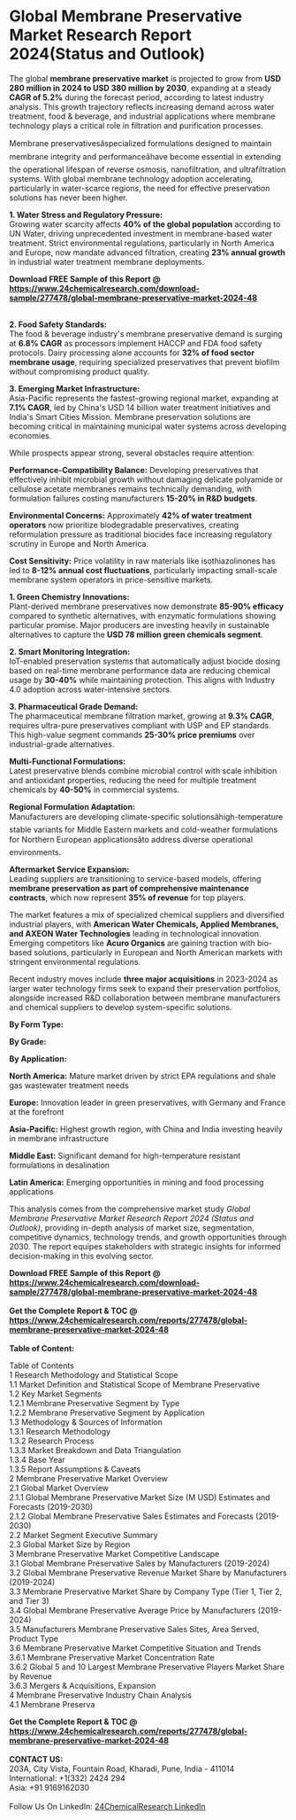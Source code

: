 <h1>Global Membrane Preservative Market Research Report 2024(Status and Outlook)</h1><p>The global <strong>membrane preservative market</strong> is projected to grow from <strong>USD 280 million in 2024 to USD 380 million by 2030</strong>, expanding at a steady <strong>CAGR of 5.2%</strong> during the forecast period, according to latest industry analysis. This growth trajectory reflects increasing demand across water treatment, food &amp; beverage, and industrial applications where membrane technology plays a critical role in filtration and purification processes.</p><p>Membrane preservativesâspecialized formulations designed to maintain membrane integrity and performanceâhave become essential in extending the operational lifespan of reverse osmosis, nanofiltration, and ultrafiltration systems. With global membrane technology adoption accelerating, particularly in water-scarce regions, the need for effective preservation solutions has never been higher.</p><p><strong>1. Water Stress and Regulatory Pressure:</strong><br>
Growing water scarcity affects <strong>40% of the global population</strong> according to UN Water, driving unprecedented investment in membrane-based water treatment. Strict environmental regulations, particularly in North America and Europe, now mandate advanced filtration, creating <strong>23% annual growth</strong> in industrial water treatment membrane deployments.</p><div><b>Download FREE Sample of this Report @ 
            <a href="https://www.24chemicalresearch.com/download-sample/277478/global-membrane-preservative-market-2024-48">
            https://www.24chemicalresearch.com/download-sample/277478/global-membrane-preservative-market-2024-48</a></b></div><br><p><strong>2. Food Safety Standards:</strong><br>
The food &amp; beverage industry's membrane preservative demand is surging at <strong>6.8% CAGR</strong> as processors implement HACCP and FDA food safety protocols. Dairy processing alone accounts for <strong>32% of food sector membrane usage</strong>, requiring specialized preservatives that prevent biofilm without compromising product quality.</p><p><strong>3. Emerging Market Infrastructure:</strong><br>
Asia-Pacific represents the fastest-growing regional market, expanding at <strong>7.1% CAGR</strong>, led by China's USD 14 billion water treatment initiatives and India's Smart Cities Mission. Membrane preservation solutions are becoming critical in maintaining municipal water systems across developing economies.</p><p>While prospects appear strong, several obstacles require attention:</p><p><strong>Performance-Compatibility Balance:</strong> Developing preservatives that effectively inhibit microbial growth without damaging delicate polyamide or cellulose acetate membranes remains technically demanding, with formulation failures costing manufacturers <strong>15-20% in R&amp;D budgets</strong>.</p><p><strong>Environmental Concerns:</strong> Approximately <strong>42% of water treatment operators</strong> now prioritize biodegradable preservatives, creating reformulation pressure as traditional biocides face increasing regulatory scrutiny in Europe and North America.</p><p><strong>Cost Sensitivity:</strong> Price volatility in raw materials like isothiazolinones has led to <strong>8-12% annual cost fluctuations</strong>, particularly impacting small-scale membrane system operators in price-sensitive markets.</p><p><strong>1. Green Chemistry Innovations:</strong><br>
Plant-derived membrane preservatives now demonstrate <strong>85-90% efficacy</strong> compared to synthetic alternatives, with enzymatic formulations showing particular promise. Major producers are investing heavily in sustainable alternatives to capture the <strong>USD 78 million green chemicals segment</strong>.</p><p><strong>2. Smart Monitoring Integration:</strong><br>
IoT-enabled preservation systems that automatically adjust biocide dosing based on real-time membrane performance data are reducing chemical usage by <strong>30-40%</strong> while maintaining protection. This aligns with Industry 4.0 adoption across water-intensive sectors.</p><p><strong>3. Pharmaceutical Grade Demand:</strong><br>
The pharmaceutical membrane filtration market, growing at <strong>9.3% CAGR</strong>, requires ultra-pure preservatives compliant with USP and EP standards. This high-value segment commands <strong>25-30% price premiums</strong> over industrial-grade alternatives.</p><p><strong>Multi-Functional Formulations:</strong><br>
	Latest preservative blends combine microbial control with scale inhibition and antioxidant properties, reducing the need for multiple treatment chemicals by <strong>40-50%</strong> in commercial systems.</p><p><strong>Regional Formulation Adaptation:</strong><br>
	Manufacturers are developing climate-specific solutionsâhigh-temperature stable variants for Middle Eastern markets and cold-weather formulations for Northern European applicationsâto address diverse operational environments.</p><p><strong>Aftermarket Service Expansion:</strong><br>
	Leading suppliers are transitioning to service-based models, offering <strong>membrane preservation as part of comprehensive maintenance contracts</strong>, which now represent <strong>35% of revenue</strong> for top players.</p><p>The market features a mix of specialized chemical suppliers and diversified industrial players, with <strong>American Water Chemicals, Applied Membranes, and AXEON Water Technologies</strong> leading in technological innovation. Emerging competitors like <strong>Acuro Organics</strong> are gaining traction with bio-based solutions, particularly in European and North American markets with stringent environmental regulations.</p><p>Recent industry moves include <strong>three major acquisitions</strong> in 2023-2024 as larger water technology firms seek to expand their preservation portfolios, alongside increased R&amp;D collaboration between membrane manufacturers and chemical suppliers to develop system-specific solutions.</p><p><strong>By Form Type:</strong></p><p><strong>By Grade:</strong></p><p><strong>By Application:</strong></p><p><strong>North America:</strong> Mature market driven by strict EPA regulations and shale gas wastewater treatment needs</p><p><strong>Europe:</strong> Innovation leader in green preservatives, with Germany and France at the forefront</p><p><strong>Asia-Pacific:</strong> Highest growth region, with China and India investing heavily in membrane infrastructure</p><p><strong>Middle East:</strong> Significant demand for high-temperature resistant formulations in desalination</p><p><strong>Latin America:</strong> Emerging opportunities in mining and food processing applications</p><p>This analysis comes from the comprehensive market study <em>Global Membrane Preservative Market Research Report 2024 (Status and Outlook)</em>, providing in-depth analysis of market size, segmentation, competitive dynamics, technology trends, and growth opportunities through 2030. The report equipes stakeholders with strategic insights for informed decision-making in this evolving sector.</p><div><b>Download FREE Sample of this Report @ 
            <a href="https://www.24chemicalresearch.com/download-sample/277478/global-membrane-preservative-market-2024-48">
            https://www.24chemicalresearch.com/download-sample/277478/global-membrane-preservative-market-2024-48</a></b></div><br><div><b>Get the Complete Report & TOC @ 
            <a href="https://www.24chemicalresearch.com/reports/277478/global-membrane-preservative-market-2024-48">
            https://www.24chemicalresearch.com/reports/277478/global-membrane-preservative-market-2024-48</a></b></div><br>
            <b>Table of Content:</b><p>Table of Contents<br />
1 Research Methodology and Statistical Scope<br />
1.1 Market Definition and Statistical Scope of Membrane Preservative<br />
1.2 Key Market Segments<br />
1.2.1 Membrane Preservative Segment by Type<br />
1.2.2 Membrane Preservative Segment by Application<br />
1.3 Methodology & Sources of Information<br />
1.3.1 Research Methodology<br />
1.3.2 Research Process<br />
1.3.3 Market Breakdown and Data Triangulation<br />
1.3.4 Base Year<br />
1.3.5 Report Assumptions & Caveats<br />
2 Membrane Preservative Market Overview<br />
2.1 Global Market Overview<br />
2.1.1 Global Membrane Preservative Market Size (M USD) Estimates and Forecasts (2019-2030)<br />
2.1.2 Global Membrane Preservative Sales Estimates and Forecasts (2019-2030)<br />
2.2 Market Segment Executive Summary<br />
2.3 Global Market Size by Region<br />
3 Membrane Preservative Market Competitive Landscape<br />
3.1 Global Membrane Preservative Sales by Manufacturers (2019-2024)<br />
3.2 Global Membrane Preservative Revenue Market Share by Manufacturers (2019-2024)<br />
3.3 Membrane Preservative Market Share by Company Type (Tier 1, Tier 2, and Tier 3)<br />
3.4 Global Membrane Preservative Average Price by Manufacturers (2019-2024)<br />
3.5 Manufacturers Membrane Preservative Sales Sites, Area Served, Product Type<br />
3.6 Membrane Preservative Market Competitive Situation and Trends<br />
3.6.1 Membrane Preservative Market Concentration Rate<br />
3.6.2 Global 5 and 10 Largest Membrane Preservative Players Market Share by Revenue<br />
3.6.3 Mergers & Acquisitions, Expansion<br />
4 Membrane Preservative Industry Chain Analysis<br />
4.1 Membrane Preserva</p><div><b>Get the Complete Report & TOC @ 
            <a href="https://www.24chemicalresearch.com/reports/277478/global-membrane-preservative-market-2024-48">
            https://www.24chemicalresearch.com/reports/277478/global-membrane-preservative-market-2024-48</a></b></div><br><b>CONTACT US:</b><br>
            203A, City Vista, Fountain Road, Kharadi, Pune, India - 411014<br>
            International: +1(332) 2424 294<br>
            Asia: +91 9169162030 <br><br>
            Follow Us On LinkedIn: <a href="https://www.linkedin.com/company/24chemicalresearch/">24ChemicalResearch LinkedIn</a>